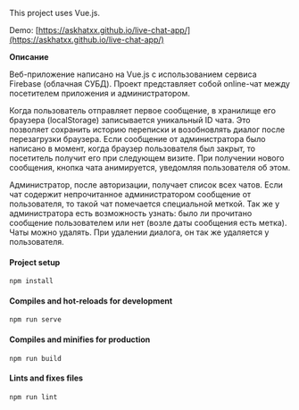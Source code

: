 This project uses Vue.js.

Demo: [https://askhatxx.github.io/live-chat-app/](https://askhatxx.github.io/live-chat-app/)

**Описание**

Веб-приложение написано на Vue.js с использованием сервиса Firebase (облачная СУБД). Проект представляет собой online-чат между посетителем приложения и администратором.

Когда пользователь отправляет первое сообщение, в хранилище его браузера (localStorage) записывается уникальный ID чата. Это позволяет сохранить историю переписки и возобновлять диалог после перезагрузки браузера. Если сообщение от администратора было написано в момент, когда браузер пользователя был закрыт, то посетитель получит его при следующем визите. При получении нового сообщения, кнопка чата анимируется, уведомляя пользователя об этом.

Администратор, после авторизации, получает список всех чатов. Если чат содержит непрочитанное администратором сообщение от пользователя, то такой чат помечается специальной меткой. Так же у администратора есть возможность узнать: было ли прочитано сообщение пользователем или нет (возле даты сообщения есть метка). Чаты можно удалять. При удалении диалога, он так же удаляется у пользователя.

#### Project setup
```
npm install
```

#### Compiles and hot-reloads for development
```
npm run serve
```

#### Compiles and minifies for production
```
npm run build
```

#### Lints and fixes files
```
npm run lint
```
